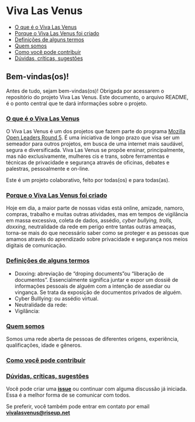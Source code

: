 # Viva Las Venus  

 - [O que é o Viva Las Venus](#o-que-é-o-viva-las-venus)
 - [Porque o Viva Las Venus foi criado](#porque-o-viva-las-venus-foi-criado)
 - [Definições de alguns termos](#definições-de-alguns-termos)
 - [Quem somos](#quem-somos)
 - [Como você pode contribuir](#como-você-pode-contribuir)
 - [Dúvidas, críticas, sugestões](#dúvidas-críticas-sugestões)



## Bem-vindas(os)!
Antes de tudo, sejam bem-vindas(os)! Obrigada por acessarem o repositório do projeto Viva Las Venus. Este documento, o arquivo README, é o ponto central que te dará informações sobre o projeto.    

### [O que é o Viva Las Venus](#o-que-é-o-viva-las-venus)

O Viva Las Venus é um dos projetos que fazem parte do programa [Mozilla Open Leaders Round 5](https://mozilla.github.io/leadership-training/round-5/projects/). É uma iniciativa de longo prazo que visa ser um semeador para outros projetos, em busca de uma internet mais saudável, segura e diversificada.  Viva Las Venus se propõe ensinar, principalmente, mas não exclusivamente, mulheres cis e trans, sobre ferramentas e técnicas de privacidade e segurança através de oficinas, debates e palestras, pessoalmente e on-line.  

Este é um projeto colaborativo, feito por todas(os) e para todas(as).  

### [Porque o Viva Las Venus foi criado](#porque-o-viva-las-venus-foi-criado)
Hoje em dia, a maior parte de nossas vidas está online, amizade, namoro, compras, trabalho e muitas outras atividades, mas em tempos de vigilância em massa excessiva, coleta de dados, assédio, *cyber bullying, trolls, doxxing*, neutralidade da rede em perigo entre tantas outras ameaças, torna-se mais do que necessário saber como se proteger e as pessoas que amamos através do aprendizado sobre privacidade e segurança nos meios digitais de comunicação.  

### [Definições de alguns termos](#definições-de-alguns-termos)
- Doxxing: abreviação de “droping documents”ou “liberação de documentos”. Essencialmente significa juntar e expor um dossiê de informações pessoais de alguém com a intenção de assediar ou vingança. Se trata da exposição de documentos privados de alguém. 
- Cyber Bulllying: ou assédio virtual.
- Neutralidade da rede:
- Vigilância:   

### [Quem somos](#quem-somos)
Somos uma rede aberta de pessoas de diferentes origens, experiência, qualificações, idade e gêneros. 

### [Como você pode contribuir](#como-você-pode-contribuir)


### [Dúvidas, críticas, sugestões](#dúvidas-críticas-sugestões)
Você pode criar uma [**issue**](https://github.com/VivaLasVenus/VivaLasVenus/issues) ou continuar com alguma discussão já iniciada. Essa é a melhor forma de se comunicar com todos.

Se preferir, você também pode entrar em contato por email **vivalasvenus@riseup.net**


